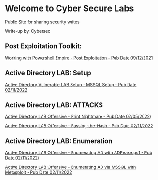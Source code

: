 # Welcome to Cyber Secure Labs

Public Site for sharing security writes

Write-up by: Cybersec

## Post Exploitation Toolkit:

[Working with Powershell Empire - Post Exploitation - Pub Date 09/12/2021](./README_.md)

## Active Directory LAB: Setup
[Active Directory Vulnerable LAB Setup - MSSQL Setup - Pub Date 02/11/2022](./Active_Directory_LAB_MSSQL.md)

## Active Directory LAB: ATTACKS
[Active Directory LAB Offensive - Print Nightmare - Pub Date 02/05/2022](./PrintNightmare.md)\

[Active Directory LAB Offensive - Passing-the-Hash - Pub Date 02/11/2022](./Active_Directory_LAB_Passing_the_hash.md)


## Active Directory LAB: Enumeration
[Active Directory LAB Offensive - Enumerating AD with ADPease.ps1 - Pub Date 02/11/2022](./EnumadPEAS.md)\

[Active Directory LAB Offensive - Enumerating AD via MSSQL with Metasploit - Pub Date 02/11/2022](./msploit_enumsql.md)

